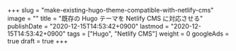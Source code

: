 +++
slug = "make-existing-hugo-theme-compatible-with-netlify-cms"
image = ""
title = "既存の Hugo テーマを Netlify CMS に対応させる"
publishDate = "2020-12-15T14:53:42+0900"
lastmod = "2020-12-15T14:53:42+0900"
tags = ["Hugo", "Netlify CMS"]
weight = 0
googleAds = true
draft = true
+++